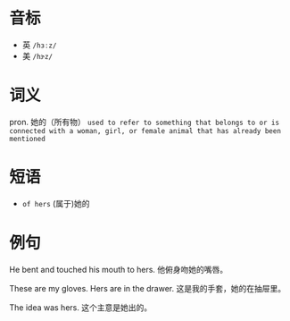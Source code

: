 # 音标

- 英 `/hɜːz/`
- 美 `/hɝz/`

# 词义

pron. 她的（所有物）
`used to refer to something that belongs to or is connected with a woman, girl, or female animal that has already been mentioned`

# 短语

- `of hers` (属于)她的

# 例句

He bent and touched his mouth to hers.
他俯身吻她的嘴唇。

These are my gloves. Hers are in the drawer.
这是我的手套，她的在抽屉里。

The idea was hers.
这个主意是她出的。


